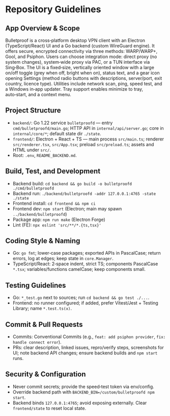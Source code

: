 # Repository Guidelines

## App Overview & Scope
Bulletproof is a cross‑platform desktop VPN client with an Electron (TypeScript/React) UI and a Go backend (custom WireGuard engine). It offers secure, encrypted connectivity via three methods: WARP/WARP+, Gool, and Psiphon. Users can choose integration mode: direct proxy (no system changes), system‑wide proxy via PAC, or a TUN interface via Sing‑Box. The UI is a fixed‑size, vertically oriented window with a large on/off toggle (grey when off, bright when on), status text, and a gear icon opening Settings (method radio buttons with descriptions, server/port, exit country, licence type). Utilities include network scan, ping, speed test, and a Windows in‑app updater. Tray support enables minimize to tray, auto‑start, and a context menu.

## Project Structure
- `backend/`: Go 1.22 service `bulletproofd` — entry `cmd/bulletproofd/main.go`; HTTP API in `internal/api/server.go`; core in `internal/core/*`; default state dir `./state`.
- `frontend/`: Electron + React + TS — main process `src/main.ts`; renderer `src/renderer.tsx`, `src/App.tsx`; preload `src/preload.ts`; assets and HTML under `src/`.
- Root: `.env`, `README_BACKEND.md`.

## Build, Test, and Development
- Backend build: `cd backend && go build -o bulletproofd ./cmd/bulletproofd`
- Backend run: `./backend/bulletproofd -addr 127.0.0.1:4765 -state ./state`
- Frontend install: `cd frontend && npm ci`
- Frontend dev: `npm start` (Electron; main may spawn `../backend/bulletproofd`)
- Package app: `npm run make` (Electron Forge)
- Lint (FE): `npx eslint 'src/**/*.{ts,tsx}'`

## Coding Style & Naming
- Go: `go fmt`; lower‑case packages; exported APIs in PascalCase; return errors, log at edges; keep state in `core.Manager`.
- TypeScript/React: 2‑space indent, strict TS; components PascalCase `*.tsx`; variables/functions camelCase; keep components small.

## Testing Guidelines
- Go: `*_test.go` next to sources; run `cd backend && go test ./...`.
- Frontend: no runner configured; if added, prefer Vitest/Jest + Testing Library; name `*.test.ts(x)`.

## Commit & Pull Requests
- Commits: Conventional Commits (e.g., `feat: add psiphon provider`, `fix: handle connect error`).
- PRs: clear description, linked issues, repro/verify steps, screenshots for UI; note backend API changes; ensure backend builds and `npm start` runs.

## Security & Configuration
- Never commit secrets; provide the speed‑test token via env/config.
- Override backend path with `BACKEND_BIN=/custom/bulletproofd npm start`.
- Backend binds `127.0.0.1:4765`; avoid exposing externally. Clear `frontend/state` to reset local state.
